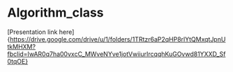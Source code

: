 # Algorithm_class

[Presentation link here]{https://drive.google.com/drive/u/1/folders/1TRtzr6aP2qHP8rlYtQMxqtJpnUtkMHXM?fbclid=IwAR0q7ha00vxcC_MWveNYve1jotVwiiurIrcqqhKuGOvwd81YXXD_Sf0tqOE}
